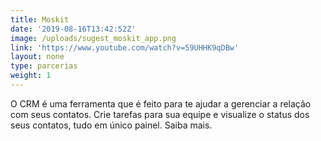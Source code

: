 ```yaml
---
title: Moskit
date: '2019-08-16T13:42:52Z'
image: /uploads/sugest_moskit_app.png
link: 'https://www.youtube.com/watch?v=59UHHK9qDBw'
layout: none
type: parcerias
weight: 1
---
```

O CRM é uma ferramenta que é feito para te ajudar a gerenciar a relação com seus contatos. Crie tarefas para sua equipe e visualize o status dos seus contatos, tudo em único painel. Saiba mais.
